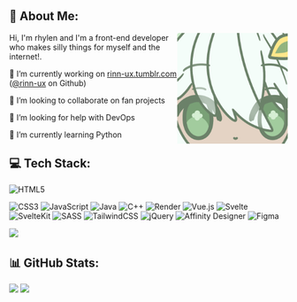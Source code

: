 

## 💫 About Me:
<img src="/assets/rhylen-icon.png" alt="Icon" width="200" align="right"/>

<p>Hi, I'm rhylen and I'm a front-end developer who makes silly things for myself and the internet!.</p>

<p>🔭 I’m currently working on <a href="http://rinn-ux.tumblr.com">rinn-ux.tumblr.com</a> (<a href="https://github/rinn-ux">@rinn-ux</a> on Github)</p>
<p>👯 I’m looking to collaborate on fan projects</p>
<p>🤝 I’m looking for help with DevOps</p>
<p>🌱 I’m currently learning Python</p>



## 💻 Tech Stack:

<div width="80%">
<img src="https://img.shields.io/badge/html5-%23E34F26.svg?style=for-the-badge&logo=html5&logoColor=white" alt="HTML5"/>
</div>

![CSS3](https://img.shields.io/badge/css3-%231572B6.svg?style=for-the-badge&logo=css3&logoColor=white) ![JavaScript](https://img.shields.io/badge/javascript-%23323330.svg?style=for-the-badge&logo=javascript&logoColor=%23F7DF1E) ![Java](https://img.shields.io/badge/java-%23ED8B00.svg?style=for-the-badge&logo=openjdk&logoColor=white) ![C++](https://img.shields.io/badge/c++-%2300599C.svg?style=for-the-badge&logo=c%2B%2B&logoColor=white) ![Render](https://img.shields.io/badge/Render-%46E3B7.svg?style=for-the-badge&logo=render&logoColor=white) ![Vue.js](https://img.shields.io/badge/vue.js-%2335495e.svg?style=for-the-badge&logo=vuedotjs&logoColor=%234FC08D) ![Svelte](https://img.shields.io/badge/svelte-%23f1413d.svg?style=for-the-badge&logo=svelte&logoColor=white) ![SvelteKit](https://img.shields.io/badge/sveltekit-%23ff3e00.svg?style=for-the-badge&logo=svelte&logoColor=white) ![SASS](https://img.shields.io/badge/SASS-hotpink.svg?style=for-the-badge&logo=SASS&logoColor=white) ![TailwindCSS](https://img.shields.io/badge/tailwindcss-%2338B2AC.svg?style=for-the-badge&logo=tailwind-css&logoColor=white) ![jQuery](https://img.shields.io/badge/jquery-%230769AD.svg?style=for-the-badge&logo=jquery&logoColor=white) ![Affinity Designer](https://img.shields.io/badge/affinity%20desginer-%231B72BE.svg?style=for-the-badge&logo=affinity-designer&logoColor=white) ![Figma](https://img.shields.io/badge/figma-%23F24E1E.svg?style=for-the-badge&logo=figma&logoColor=white)

![](https://github-readme-stats.vercel.app/api/top-langs/?username=riceconfetti&theme=catppuccin_mocha&hide_border=true&include_all_commits=false&count_private=false)


## 📊 GitHub Stats:
![](https://github-readme-streak-stats.herokuapp.com/?user=riceconfetti&theme=catppuccin_mocha&hide_border=true)
![](https://github-readme-stats.vercel.app/api?username=riceconfetti&theme=catppuccin_mocha&hide_border=true&include_all_commits=false&count_private=false)

<!-- Proudly created with GPRM ( https://gprm.itsvg.in ) -->
